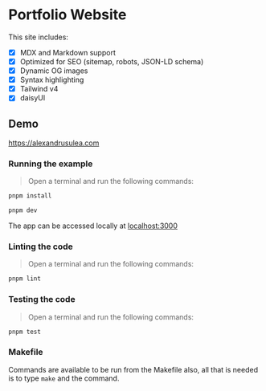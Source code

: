 # Portfolio Website

This site includes:

- [x] MDX and Markdown support
- [x] Optimized for SEO (sitemap, robots, JSON-LD schema)
- [x] Dynamic OG images
- [x] Syntax highlighting
- [x] Tailwind v4
- [x] daisyUI

## Demo

https://alexandrusulea.com

### Running the example

> Open a terminal and run the following commands:

```bash
pnpm install
```

```bash
pnpm dev
```

The app can be accessed locally at [localhost:3000](localhost:3000)

### Linting the code

> Open a terminal and run the following commands:

```bash
pnpm lint
```

### Testing the code

> Open a terminal and run the following commands:

```bash
pnpm test
```

### Makefile

Commands are available to be run from the Makefile also,
all that is needed is to type `make` and the command.